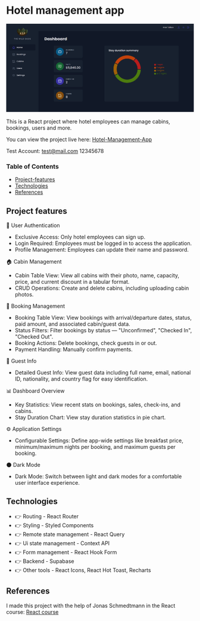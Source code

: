 # Hotel management app

![Pizza Express](public/ssdashboard.png)

This is a React project where hotel employees can manage cabins, bookings, users and more.

You can view the project live here:
[Hotel-Management-App](https://hotelmanagementapplication.netlify.app)

Test Account:
test@mail.com
12345678

### Table of Contents

- [Project-features](#project-features)
- [Technologies](#technologies)
- [References](#references)

## Project features

👤 User Authentication
- Exclusive Access: Only hotel employees can sign up.
- Login Required: Employees must be logged in to access the application.
- Profile Management: Employees can update their name and password.

🏠 Cabin Management
- Cabin Table View: View all cabins with their photo, name, capacity, price, and current discount in a tabular format.
- CRUD Operations: Create and delete cabins, including uploading cabin photos.

📝 Booking Management
- Booking Table View: View bookings with arrival/departure dates, status, paid amount, and associated cabin/guest data.
- Status Filters: Filter bookings by status — "Unconfirmed", "Checked In", "Checked Out".
- Booking Actions: Delete bookings, check guests in or out.
- Payment Handling: Manually confirm payments.

👥 Guest Info
- Detailed Guest Info: View guest data including full name, email, national ID, nationality, and country flag for easy identification.

📊 Dashboard Overview
- Key Statistics: View recent stats on bookings, sales, check-ins, and cabins.
- Stay Duration Chart: View stay duration statistics in pie chart.

⚙️ Application Settings
- Configurable Settings: Define app-wide settings like breakfast price, minimum/maximum nights per booking, and maximum guests per booking.

🌑 Dark Mode
- Dark Mode: Switch between light and dark modes for a comfortable user interface experience.

## Technologies

- 👉 Routing - React Router
- 👉 Styling - Styled Components
- 👉 Remote state management - React Query
- 👉 Ui state management - Context API
- 👉 Form management - React Hook Form
- 👉 Backend - Supabase
- 👉 Other tools - React Icons, React Hot Toast, Recharts

## References

I made this project with the help of Jonas Schmedtmann in the React course: [React course](https://www.udemy.com/course/the-ultimate-react-course/)